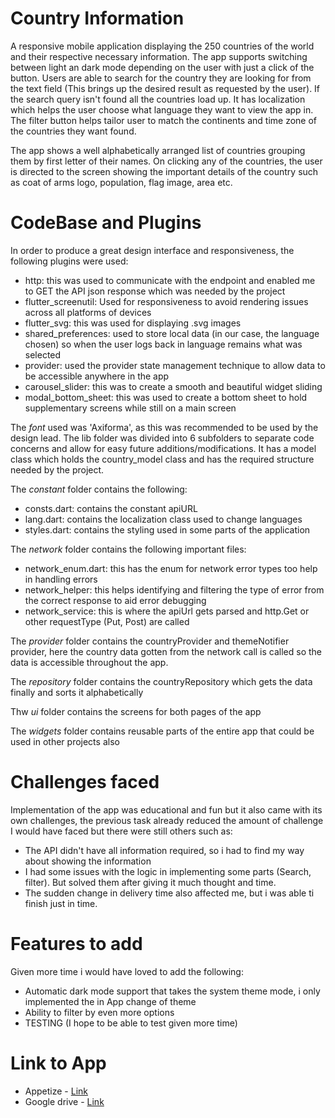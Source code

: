 # Country Information

A responsive mobile application displaying the 250 countries of the world and their respective necessary information.
The app supports switching between light an dark mode depending on the user with just a click of the button. Users are able to search for the 
country they are looking for from the text field (This brings up the desired result as requested by the user). If the search query isn't found all the countries load up.
It has localization which helps the user choose what language they want to view the app in. The filter button helps 
tailor user to match the continents and time zone of the countries they want found.

The app shows a well alphabetically arranged list of countries grouping them by first letter of their names. On clicking any of the countries, the 
user is directed to the screen showing the important details of the country such as coat of arms logo, population, flag image,
area etc. 

# CodeBase and Plugins

In order to produce a great design interface and responsiveness, the following plugins were used:

- http: this was used to communicate with the endpoint and enabled me to GET the API json response which was needed by the project
- flutter_screenutil: Used for responsiveness to avoid rendering issues across all platforms of devices
- flutter_svg: this was used for displaying .svg images
- shared_preferences: used to store local data (in our case, the language chosen) so when the user logs back in language remains what was selected
- provider: used the provider state management technique to allow data to be accessible anywhere in the app
- carousel_slider: this was to create a smooth and beautiful widget sliding 
- modal_bottom_sheet: this was used to create a bottom sheet to hold supplementary screens while still on a main screen

The *font* used was 'Axiforma', as this was recommended to be used by the design lead. The lib folder was divided into 6 subfolders to separate
code concerns and allow for easy future additions/modifications.
It has a model class which holds the country_model class and has the required structure needed by the project.

The *constant* folder contains the following:
- consts.dart: contains the constant apiURL
- lang.dart: contains the localization class used to change languages
- styles.dart: contains the styling used in some parts of the application

The *network* folder contains the following important files:
- network_enum.dart: this has the enum for network error types too help in handling errors
- network_helper: this helps identifying and filtering the type of error from the correct response to aid error debugging
- network_service: this is where the apiUrl gets parsed and http.Get or other requestType (Put, Post) are called

The *provider* folder contains the countryProvider and themeNotifier provider, here the country data gotten from the network call 
is called so the data is accessible throughout the app.

The *repository* folder contains the countryRepository which gets the data finally and sorts it alphabetically

Thw *ui* folder contains the screens for both pages of the app

The *widgets* folder contains reusable parts of the entire app that could be used in other projects also


# Challenges faced

Implementation of the app was educational and fun but it also came with its own challenges, the previous task already reduced the amount of challenge I would have faced but there were 
still others such as:

- The API didn't have all information required, so i had to find my way about showing the information
- I had some issues with the logic in implementing some parts (Search, filter). But solved them after giving it much thought and time.
- The sudden change in delivery time also affected me, but i was able ti finish just in time.


# Features to add

Given more time i would have loved to add the following:
- Automatic dark mode support that takes the system theme mode, i only implemented the in App change of theme
- Ability to filter by even more options
- TESTING (I hope to be able to test given more time)


# Link to App

- Appetize - [Link]()
- Google drive - [Link]()